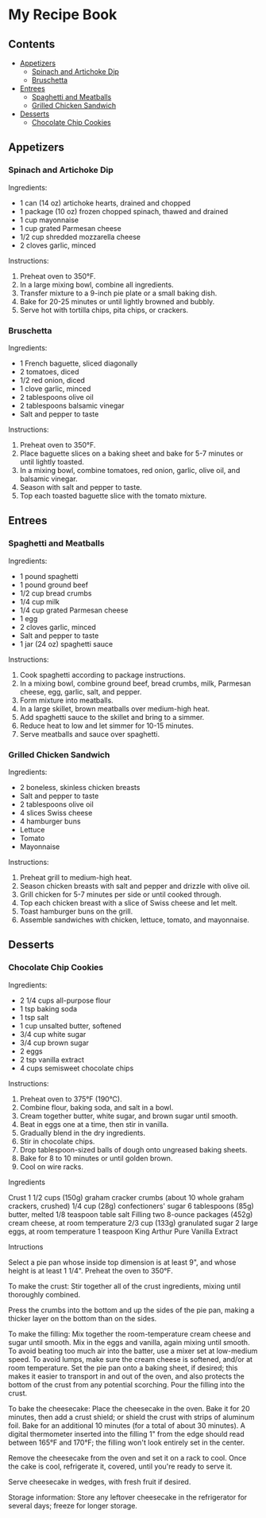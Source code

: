 # My Recipe Book

## Contents
- [Appetizers](#appetizers)
    - [Spinach and Artichoke Dip](#spinach-and-artichoke-dip)
    - [Bruschetta](#bruschetta)
- [Entrees](#entrees)
    - [Spaghetti and Meatballs](#spaghetti-and-meatballs)
    - [Grilled Chicken Sandwich](#grilled-chicken-sandwich)
- [Desserts](#desserts)
    - [Chocolate Chip Cookies](#chocolate-chip-cookies)

## Appetizers
### Spinach and Artichoke Dip

Ingredients:
- 1 can (14 oz) artichoke hearts, drained and chopped
- 1 package (10 oz) frozen chopped spinach, thawed and drained
- 1 cup mayonnaise
- 1 cup grated Parmesan cheese
- 1/2 cup shredded mozzarella cheese
- 2 cloves garlic, minced

Instructions:
1. Preheat oven to 350°F.
2. In a large mixing bowl, combine all ingredients.
3. Transfer mixture to a 9-inch pie plate or a small baking dish.
4. Bake for 20-25 minutes or until lightly browned and bubbly.
5. Serve hot with tortilla chips, pita chips, or crackers.

### Bruschetta

Ingredients:
- 1 French baguette, sliced diagonally
- 2 tomatoes, diced
- 1/2 red onion, diced
- 1 clove garlic, minced
- 2 tablespoons olive oil
- 2 tablespoons balsamic vinegar
- Salt and pepper to taste

Instructions:
1. Preheat oven to 350°F.
2. Place baguette slices on a baking sheet and bake for 5-7 minutes or until lightly toasted.
3. In a mixing bowl, combine tomatoes, red onion, garlic, olive oil, and balsamic vinegar.
4. Season with salt and pepper to taste.
5. Top each toasted baguette slice with the tomato mixture.

## Entrees
### Spaghetti and Meatballs

Ingredients:
- 1 pound spaghetti
- 1 pound ground beef
- 1/2 cup bread crumbs
- 1/4 cup milk
- 1/4 cup grated Parmesan cheese
- 1 egg
- 2 cloves garlic, minced
- Salt and pepper to taste
- 1 jar (24 oz) spaghetti sauce

Instructions:
1. Cook spaghetti according to package instructions.
2. In a mixing bowl, combine ground beef, bread crumbs, milk, Parmesan cheese, egg, garlic, salt, and pepper.
3. Form mixture into meatballs.
4. In a large skillet, brown meatballs over medium-high heat.
5. Add spaghetti sauce to the skillet and bring to a simmer.
6. Reduce heat to low and let simmer for 10-15 minutes.
7. Serve meatballs and sauce over spaghetti.

### Grilled Chicken Sandwich

Ingredients:
- 2 boneless, skinless chicken breasts
- Salt and pepper to taste
- 2 tablespoons olive oil
- 4 slices Swiss cheese
- 4 hamburger buns
- Lettuce
- Tomato
- Mayonnaise

Instructions:
1. Preheat grill to medium-high heat.
2. Season chicken breasts with salt and pepper and drizzle with olive oil.
3. Grill chicken for 5-7 minutes per side or until cooked through.
4. Top each chicken breast with a slice of Swiss cheese and let melt.
5. Toast hamburger buns on the grill.
6. Assemble sandwiches with chicken, lettuce, tomato, and mayonnaise.

## Desserts
### Chocolate Chip Cookies

Ingredients:
- 2 1/4 cups all-purpose flour
- 1 tsp baking soda
- 1 tsp salt
- 1 cup unsalted butter, softened
- 3/4 cup white sugar
- 3/4 cup brown sugar
- 2 eggs
- 2 tsp vanilla extract
- 4 cups semisweet chocolate chips

Instructions:
1. Preheat oven to 375°F (190°C).
2. Combine flour, baking soda, and salt in a bowl.
3. Cream together butter, white sugar, and brown sugar until smooth.
4. Beat in eggs one at a time, then stir in vanilla.
5. Gradually blend in the dry ingredients.
6. Stir in chocolate chips.
7. Drop tablespoon-sized balls of dough onto ungreased baking sheets.
8. Bake for 8 to 10 minutes or until golden brown.
9. Cool on wire racks.

Ingredients

Crust
1 1/2 cups (150g) graham cracker crumbs (about 10 whole graham crackers, crushed)
1/4 cup (28g) confectioners' sugar
6 tablespoons (85g) butter, melted
1/8 teaspoon table salt
Filling
two 8-ounce packages (452g) cream cheese, at room temperature
2/3 cup (133g) granulated sugar
2 large eggs, at room temperature
1 teaspoon King Arthur Pure Vanilla Extract

Intructions

Select a pie pan whose inside top dimension is at least 9", and whose height is at least 1 1/4". Preheat the oven to 350°F.

To make the crust: Stir together all of the crust ingredients, mixing until thoroughly combined.

Press the crumbs into the bottom and up the sides of the pie pan, making a thicker layer on the bottom than on the sides.

To make the filling: Mix together the room-temperature cream cheese and sugar until smooth. Mix in the eggs and vanilla, again mixing until smooth. To avoid beating too much air into the batter, use a mixer set at low-medium speed. To avoid lumps, make sure the cream cheese is softened, and/or at room temperature.
Set the pie pan onto a baking sheet, if desired; this makes it easier to transport in and out of the oven, and also protects the bottom of the crust from any potential scorching. Pour the filling into the crust.

To bake the cheesecake: Place the cheesecake in the oven. Bake it for 20 minutes, then add a crust shield; or shield the crust with strips of aluminum foil. Bake for an additional 10 minutes (for a total of about 30 minutes). A digital thermometer inserted into the filling 1" from the edge should read between 165°F and 170°F; the filling won't look entirely set in the center.

Remove the cheesecake from the oven and set it on a rack to cool. Once the cake is cool, refrigerate it, covered, until you're ready to serve it.

Serve cheesecake in wedges, with fresh fruit if desired.  

Storage information: Store any leftover cheesecake in the refrigerator for several days; freeze for longer storage.

